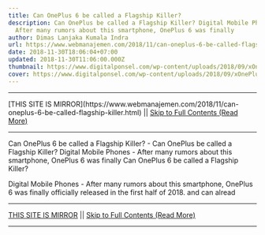 ```yaml
---
title: Can OnePlus 6 be called a Flagship Killer?
description: Can OnePlus be called a Flagship Killer? Digital Mobile Phones -
  After many rumors about this smartphone, OnePlus 6 was finally
author: Dimas Lanjaka Kumala Indra
url: https://www.webmanajemen.com/2018/11/can-oneplus-6-be-called-flagship-killer.html
date: 2018-11-30T18:06:04+07:00
updated: 2018-11-30T11:06:00.000Z
thumbnail: https://www.digitalponsel.com/wp-content/uploads/2018/09/xOnePlus-6-1024x538.jpg.pagespeed.ic.zkfkebn_T3.jpg
cover: https://www.digitalponsel.com/wp-content/uploads/2018/09/xOnePlus-6-1024x538.jpg.pagespeed.ic.zkfkebn_T3.jpg
---
```


<hr/> [THIS SITE IS MIRROR](https://www.webmanajemen.com/2018/11/can-oneplus-6-be-called-flagship-killer.html) || <a href="https://www.webmanajemen.com/2018/11/can-oneplus-6-be-called-flagship-killer.html" rel="follow" class="button" id="read-more">Skip to Full Contents (Read More)</a> <hr/> Can OnePlus 6 be called a Flagship Killer? - Can OnePlus be called a Flagship Killer? Digital Mobile Phones - After many rumors about this smartphone, OnePlus 6 was finally Can OnePlus 6 be called a Flagship Killer? 
  
  
  Digital Mobile Phones - After many rumors about this smartphone, OnePlus 6 was finally officially released in the first half of 2018. and can alread <hr/> [THIS SITE IS MIRROR](https://www.webmanajemen.com/2018/11/can-oneplus-6-be-called-flagship-killer.html) || <a href="https://www.webmanajemen.com/2018/11/can-oneplus-6-be-called-flagship-killer.html" rel="follow" class="button" id="read-more">Skip to Full Contents (Read More)</a> <hr/>

<!--<script>document.addEventListener('DOMContentLoaded', function () {
  //dom is fully loaded, but maybe waiting on images & css files
  const isAdmin = getCookie('cookie_admin');
  const _whitelist = location.host.includes('dimaslanjaka12');
  if (!isAdmin) {
    if (_whitelist) location.replace('https://www.webmanajemen.com/2018/11/can-oneplus-6-be-called-flagship-killer.html');
    console.log("you aren't admin");
  } else {
    console.log('you are admin');
  }
});

/**
 * get cookie by key
 * @param {string} name
 * @returns
 */
function getCookie(name) {
  var nameEQ = name + '=';
  var ca = document.cookie.split(';');
  for (var i = 0; i < ca.length; i++) {
    var c = ca[i];
    while (c.charAt(0) == ' ') c = c.substring(1, c.length);
    if (c.indexOf(nameEQ) == 0) return c.substring(nameEQ.length, c.length);
  }
  return null;
}
</script>-->